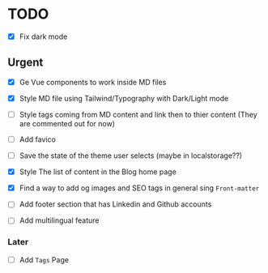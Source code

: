 
# TODO
- [x] Fix dark mode

## Urgent

- [x] Ge Vue components to work inside MD files
- [x] Style MD file using Tailwind/Typography with Dark/Light mode
- [ ] Style tags coming from MD content and link then to thier content (They are commented out for now)
- [ ] Add favico
- [ ] Save the state of the theme user selects (maybe in localstorage??)
- [x] Style The list of content in the Blog home page
- [x] Find a way to add og images and SEO tags in general sing ```Front-matter```
- [ ] Add footer section that has Linkedin and Github accounts
- [ ] Add multilingual feature 


### Later

- [ ] Add ```Tags``` Page
 